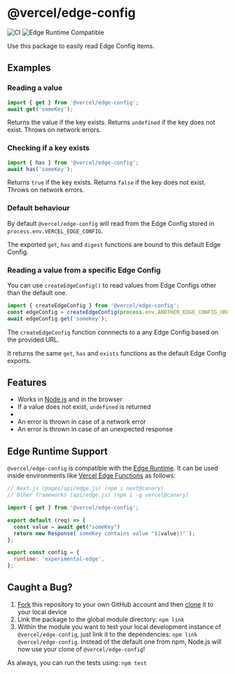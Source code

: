 # @vercel/edge-config

![CI](https://github.com/vercel/edge-config/workflows/CI/badge.svg)
![Edge Runtime Compatible](https://img.shields.io/badge/edge--runtime-%E2%9C%94%20compatible-black)

Use this package to easily read Edge Config items.

## Examples

### Reading a value

```js
import { get } from '@vercel/edge-config';
await get('someKey');
```

Returns the value if the key exists.
Returns `undefined` if the key does not exist.
Throws on network errors.

### Checking if a key exists

```js
import { has } from '@vercel/edge-config';
await has('someKey');
```

Returns `true` if the key exists.
Returns `false` if the key does not exist.
Throws on network errors.

### Default behaviour

By default `@vercel/edge-config` will read from the Edge Config stored in `process.env.VERCEL_EDGE_CONFIG`.

The exported `get`, `has` and `digest` functions are bound to this default Edge Config.

### Reading a value from a specific Edge Config

You can use `createEdgeConfig()` to read values from Edge Configs other than the default one.

```js
import { createEdgeConfig } from '@vercel/edge-config';
const edgeConfig = createEdgeConfig(process.env.ANOTHER_EDGE_CONFIG_URL);
await edgeConfig.get('someKey');
```

The `createEdgeConfig` function connnects to a any Edge Config based on the provided URL.

It returns the same `get`, `has` and `exists` functions as the default Edge Config exports.

## Features

- Works in [Node.js](https://nodejs.org) and in the browser
- If a value does not exist, `undefined` is returned
-
- An error is thrown in case of a network error
- An error is thrown in case of an unexpected response

## Edge Runtime Support

`@vercel/edge-config` is compatible with the [Edge Runtime](https://edge-runtime.vercel.app/). It can be used inside environments like [Vercel Edge Functions](https://vercel.com/edge) as follows:

```js
// Next.js (pages/api/edge.js) (npm i next@canary)
// Other frameworks (api/edge.js) (npm i -g vercel@canary)

import { get } from '@vercel/edge-config';

export default (req) => {
  const value = await get("someKey")
  return new Response(`someKey contains value "${value})"`);
};

export const config = {
  runtime: 'experimental-edge',
};
```

## Caught a Bug?

1. [Fork](https://help.github.com/articles/fork-a-repo/) this repository to your own GitHub account and then [clone](https://help.github.com/articles/cloning-a-repository/) it to your local device
2. Link the package to the global module directory: `npm link`
3. Within the module you want to test your local development instance of `@vercel/edge-config`, just link it to the dependencies: `npm link @vercel/edge-config`. Instead of the default one from npm, Node.js will now use your clone of `@vercel/edge-config`!

As always, you can run the tests using: `npm test`
